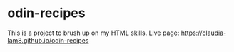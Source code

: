 # odin-recipes
This is a project to brush up on my HTML skills.
Live page: https://claudia-lam8.github.io/odin-recipes